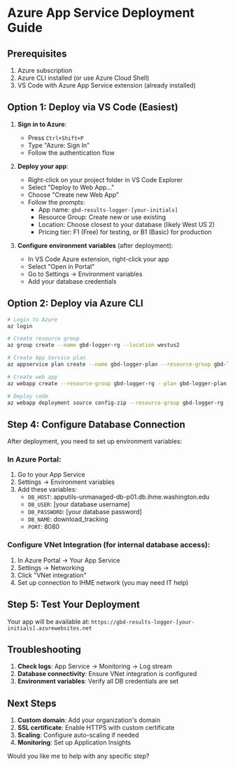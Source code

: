 # Azure App Service Deployment Guide

## Prerequisites
1. Azure subscription
2. Azure CLI installed (or use Azure Cloud Shell)
3. VS Code with Azure App Service extension (already installed)

## Option 1: Deploy via VS Code (Easiest)

1. **Sign in to Azure**:
   - Press `Ctrl+Shift+P`
   - Type "Azure: Sign In"
   - Follow the authentication flow

2. **Deploy your app**:
   - Right-click on your project folder in VS Code Explorer
   - Select "Deploy to Web App..."
   - Choose "Create new Web App"
   - Follow the prompts:
     - App name: `gbd-results-logger-[your-initials]`
     - Resource Group: Create new or use existing
     - Location: Choose closest to your database (likely West US 2)
     - Pricing tier: F1 (Free) for testing, or B1 (Basic) for production

3. **Configure environment variables** (after deployment):
   - In VS Code Azure extension, right-click your app
   - Select "Open in Portal"
   - Go to Settings → Environment variables
   - Add your database credentials

## Option 2: Deploy via Azure CLI

```bash
# Login to Azure
az login

# Create resource group
az group create --name gbd-logger-rg --location westus2

# Create App Service plan
az appservice plan create --name gbd-logger-plan --resource-group gbd-logger-rg --sku B1 --is-linux

# Create web app
az webapp create --resource-group gbd-logger-rg --plan gbd-logger-plan --name gbd-results-logger-[your-initials] --runtime "NODE|18-lts"

# Deploy code
az webapp deployment source config-zip --resource-group gbd-logger-rg --name gbd-results-logger-[your-initials] --src deploy.zip
```

## Step 4: Configure Database Connection

After deployment, you need to set up environment variables:

### In Azure Portal:
1. Go to your App Service
2. Settings → Environment variables
3. Add these variables:
   - `DB_HOST`: apputils-unmanaged-db-p01.db.ihme.washington.edu
   - `DB_USER`: [your database username]
   - `DB_PASSWORD`: [your database password]  
   - `DB_NAME`: download_tracking
   - `PORT`: 8080

### Configure VNet Integration (for internal database access):
1. In Azure Portal → Your App Service
2. Settings → Networking
3. Click "VNet integration"
4. Set up connection to IHME network (you may need IT help)

## Step 5: Test Your Deployment

Your app will be available at:
`https://gbd-results-logger-[your-initials].azurewebsites.net`

## Troubleshooting

1. **Check logs**: App Service → Monitoring → Log stream
2. **Database connectivity**: Ensure VNet integration is configured
3. **Environment variables**: Verify all DB credentials are set

## Next Steps

1. **Custom domain**: Add your organization's domain
2. **SSL certificate**: Enable HTTPS with custom certificate
3. **Scaling**: Configure auto-scaling if needed
4. **Monitoring**: Set up Application Insights

Would you like me to help with any specific step?
